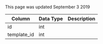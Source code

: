 This page was updated September 3 2019

| Column      | Data Type | Description |
| ----------- | --------- | ----------- |
| id          | int       |             |
| template_id | int       |             |